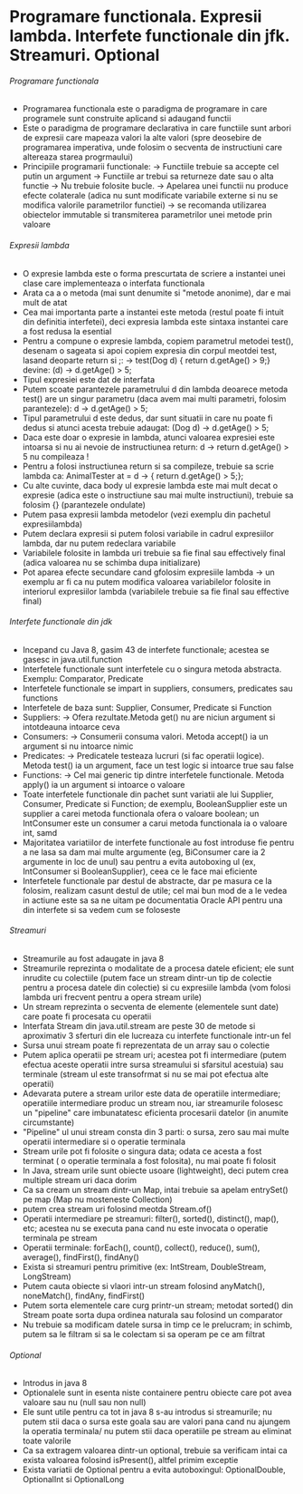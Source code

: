 # Programare functionala. Expresii lambda. Interfete functionale din jfk. Streamuri. Optional

###### Programare functionala
- Programarea functionala este o paradigma de programare in care programele sunt construite aplicand si adaugand functii
- Este o paradigma de programare declarativa in care functiile sunt arbori de expresii care mapeaza valori la alte valori (spre deosebire de programarea 
imperativa, unde folosim o secventa de instructiuni care altereaza starea progrmaului)
- Principiile programarii functionale:
-> Functiile trebuie sa accepte cel putin un argument
-> Functiile ar trebui sa returneze date sau o alta functie
-> Nu trebuie folosite bucle.
-> Apelarea unei functii nu produce efecte colaterale (adica nu sunt modificate variabile externe si nu se modifica valorile parametrilor functiei) -> se recomanda utilizarea
obiectelor immutable si transmiterea parametrilor unei metode prin valoare

###### Expresii lambda
- O expresie lambda este o forma prescurtata de scriere a instantei unei clase care implementeaza o interfata functionala
- Arata ca a o metoda (mai sunt denumite si "metode anonime), dar e mai mult de atat
- Cea mai importanta parte a instantei este metoda (restul poate fi intuit din definitia interfetei), deci expresia lambda este sintaxa instantei care a fost redusa la esential
- Pentru a compune o expresie lambda, copiem parametrul metodei test(), desenam o sageata si apoi copiem expresia din corpul meotdei test, lasand deoparte return si ;:
-> test(Dog d) {
  return d.getAge() > 9;} devine: (d) -> d.getAge() > 5;
- Tipul expresiei este dat de interfata
- Putem scoate parantezele parametrului d din lambda deoarece metoda test() are un singur parametru (daca avem mai multi parametri, folosim parantezele): d -> d.getAge() > 5;
- Tipul parametrului d este dedus, dar sunt situatii in care nu poate fi dedus si atunci acesta trebuie adaugat: (Dog d) -> d.getAge() > 5;
- Daca este doar o expresie in lambda, atunci valoarea expresiei este intoarsa si nu ai nevoie de instructiunea return: d -> return d.getAge() > 5 nu compileaza !
- Pentru a folosi instructiunea return si sa compileze, trebuie sa scrie lambda ca: AnimalTester at = d -> { return d.getAge() > 5;};
- Cu alte cuvinte, daca body ul expresie lambda este mai mult decat o expresie (adica este o instructiune sau mai multe instructiuni), trebuie sa folosim {} (parantezele ondulate)
- Putem pasa expresii lambda metodelor (vezi exemplu din pachetul expresiilambda)
- Putem declara expresii si putem folosi variabile in cadrul expresiilor lambda, dar nu putem redeclara variabile
- Variabilele folosite in lambda uri trebuie sa fie final sau effectively final (adica valoarea nu se schimba dupa initializare)
- Pot aparea efecte secundare cand gfolosim expresiile lambda -> un exemplu ar fi ca nu putem modifica valoarea variabilelor folosite in interiorul expresiilor lambda (variabilele trebuie sa fie final sau effective final)

###### Interfete functionale din jdk
- Incepand cu Java 8, gasim 43 de interfete functionale; acestea se gasesc in java.util.function
- Interfetele functionale sunt interfetele cu o singura metoda abstracta. Exemplu: Comparator, Predicate
- Interfetele functionale se impart in suppliers, consumers, predicates sau functions
- Interfetele de baza sunt: Supplier, Consumer, Predicate si Function
- Suppliers:
-> Ofera rezultate.Metoda get() nu are niciun argument si intotdeauna intoarce ceva
- Consumers:
-> Consumerii consuma valori. Metoda accept() ia un argument si nu intoarce nimic
- Predicates:
-> Predicatele testeaza lucruri (si fac operatii logice). Metoda test() ia un argument, face un test logic si intoarce true sau false
- Functions:
-> Cel mai generic tip dintre interfetele functionale. Metoda apply() ia un argument si intoarce o valoare
- Toate interfetele functionale din pachet sunt variatii ale lui Supplier, Consumer, Predicate si Function; de exemplu, BooleanSupplier este un supplier a carei metoda functionala ofera o valoare boolean; un
IntConsumer este un consumer a carui metoda functionala ia o valoare int, samd
- Majoritatea variatiilor de interfete functionale au fost introduse fie pentru a ne lasa sa dam mai multe argumente (eg, BiConsumer care ia 2 argumente in loc de unul) sau pentru a evita autoboxing ul (ex, IntConsumer si
BooleanSupplier), ceea ce le face mai eficiente
- Interfetele functionale par destul de abstracte, dar pe masura ce la folosim, realizam casunt destul de utile; cel mai bun mod de a le vedea in actiune este sa sa ne uitam pe documentatia Oracle API pentru una din interfete si
sa vedem cum se foloseste

###### Streamuri
- Streamurile au fost adaugate in java 8
- Streamurile reprezinta o modalitate de a procesa datele eficient; ele sunt inrudite cu colectiile (putem face un stream dintr-un tip de colectie pentru a procesa datele din colectie) si cu expresiile lambda (vom folosi lambda uri frecvent
pentru a opera stream urile)
- Un stream reprezinta o secventa de elemente (elementele sunt date) care poate fi procesata cu operatii
- Interfata Stream din java.util.stream are peste 30 de metode si aproximativ 3 sferturi din ele lucreaza cu interfete functionale intr-un fel
- Sursa unui stream poate fi reprezentata de un array sau o colectie
- Putem aplica operatii pe stream uri; acestea pot fi intermediare (putem efectua aceste operatii intre sursa streamului si sfarsitul acestuia) sau terminale (stream ul este transofrmat si
nu se mai pot efectua alte operatii)
- Adevarata putere a stream urilor este data de operatiile intermediare; operatiile intermediare produc un stream nou, iar streamurile folosesc un "pipeline" care imbunatatesc eficienta procesarii datelor (in anumite circumstante)
- "Pipeline" ul unui stream consta din 3 parti: o sursa, zero sau mai multe operatii intermediare si o operatie terminala
- Stream urile pot fi folosite o singura data; odata ce acesta a fost terminat ( o operatie terminala a fost folosita), nu mai poate fi folosit
- In Java, stream urile sunt obiecte usoare (lightweight), deci putem crea multiple stream uri daca dorim
- Ca sa cream un stream dintr-un Map, intai trebuie sa apelam entrySet() pe map (Map nu mosteneste Collection)
- putem crea stream uri folosind meotda Stream.of()
- Operatii intermediare pe streamuri: filter(), sorted(), distinct(), map(), etc; acestea nu se executa pana cand nu este invocata o operatie terminala pe stream
- Operatii terminale: forEach(), count(), collect(), reduce(), sum(), average(), findFirst(), findAny()
- Exista si streamuri pentru primitive (ex: IntStream, DoubleStream, LongStream)
- Putem cauta obiecte si vlaori intr-un stream folosind anyMatch(), noneMatch(), findAny, findFirst()
- Putem sorta elementele care curg printr-un stream; metodat sorted() din Stream poate sorta dupa ordinea naturala sau folosind un comparator
- Nu trebuie sa modificam datele sursa in timp ce le prelucram; in schimb, putem sa le filtram si sa le colectam si sa operam pe ce am filtrat 


###### Optional
- Introdus in java 8
- Optionalele sunt in esenta niste containere pentru obiecte care pot avea valoare sau nu (null sau non null)
- Ele sunt utile pentru ca tot in java 8 s-au introdus si streamurile; nu putem stii daca o sursa este goala sau are valori pana cand nu ajungem la operatia terminala/ nu putem stii daca 
operatiile pe stream au eliminat toate valorile
- Ca sa extragem valoarea dintr-un optional, trebuie sa verificam intai ca exista valoarea folosind isPresent(), altfel primim exceptie 
- Exista variatii de Optional pentru a evita autoboxingul: OptionalDouble, OptionalInt si OptionalLong
